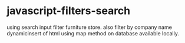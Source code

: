 # javascript-filters-search
using search input filter furniture store.
also filter by company name
dynamicinsert of html using map method on database available locally.
